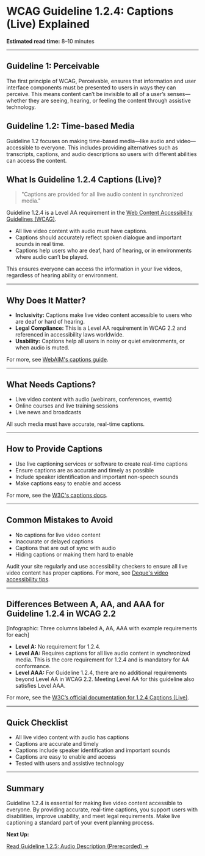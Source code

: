 <!--
title: 1.2.4 - Captions (Live)
series: Making the Web Accessible for All
description: A practical guide to WCAG Guideline 1.2.4 (Captions, Live)—what it means, why it matters, and how to make live video content accessible with captions.
keywords: wcag 1.2.4, captions, live video, accessibility, web standards, digital inclusion, subtitles
image: WCAG-Series-1.2.4.png
imageAlt: Blue text on yellow background saying, "Web Content Accessibiilty Guiedlines (WCAG) 1.2.4 Explained, Captions (Live)"
status: published
date: 2025-07-01
-->

# **WCAG Guideline 1.2.4: Captions (Live) Explained**

**Estimated read time:** 8–10 minutes

---

## **Guideline 1: Perceivable**

The first principle of WCAG, Perceivable, ensures that information and user interface components must be presented to users in ways they can perceive. This means content can’t be invisible to all of a user’s senses—whether they are seeing, hearing, or feeling the content through assistive technology.

## **Guideline 1.2: Time-based Media**

Guideline 1.2 focuses on making time-based media—like audio and video—accessible to everyone. This includes providing alternatives such as transcripts, captions, and audio descriptions so users with different abilities can access the content.

## **What Is Guideline 1.2.4 Captions (Live)?**

<!-- [Illustration: Live video player with captions enabled] -->

> "Captions are provided for all live audio content in synchronized media."

Guideline 1.2.4 is a Level AA requirement in the [Web Content Accessibility Guidelines (WCAG)](https://www.w3.org/WAI/WCAG22/quickref/#captions-live).

- All live video content with audio must have captions.
- Captions should accurately reflect spoken dialogue and important sounds in real time.
- Captions help users who are deaf, hard of hearing, or in environments where audio can’t be played.

This ensures everyone can access the information in your live videos, regardless of hearing ability or environment.

---

## **Why Does It Matter?**

<!-- [Infographic: Live video player, captions, user with hearing aid] -->

- **Inclusivity:** Captions make live video content accessible to users who are deaf or hard of hearing.
- **Legal Compliance:** This is a Level AA requirement in WCAG 2.2 and referenced in accessibility laws worldwide.
- **Usability:** Captions help all users in noisy or quiet environments, or when audio is muted.

For more, see [WebAIM's captions guide](https://webaim.org/techniques/captions/).

---

## **What Needs Captions?**

<!-- [Grid: Live video player, webinar, online event, all with captions icon] -->

- Live video content with audio (webinars, conferences, events)
- Online courses and live training sessions
- Live news and broadcasts

All such media must have accurate, real-time captions.

---

## **How to Provide Captions**

<!-- [Side-by-side: Live video with captions, live video without captions]
[Example: Captioning service interface] -->

- Use live captioning services or software to create real-time captions
- Ensure captions are as accurate and timely as possible
- Include speaker identification and important non-speech sounds
- Make captions easy to enable and access

For more, see the [W3C's captions docs](https://www.w3.org/WAI/WCAG22/Understanding/captions-live.html).

---

## **Common Mistakes to Avoid**

<!-- [Do/Don't graphic: Left side with accurate live captions, right side with missing or inaccurate captions] -->

- No captions for live video content
- Inaccurate or delayed captions
- Captions that are out of sync with audio
- Hiding captions or making them hard to enable

Audit your site regularly and use accessibility checkers to ensure all live video content has proper captions. For more, see [Deque's video accessibility tips](https://www.deque.com/blog/video-accessibility-tips/).

---

## **Differences Between A, AA, and AAA for Guideline 1.2.4 in WCAG 2.2**

[Infographic: Three columns labeled A, AA, AAA with example requirements for each]

- **Level A:** No requirement for 1.2.4.
- **Level AA:** Requires captions for all live audio content in synchronized media. This is the core requirement for 1.2.4 and is mandatory for AA conformance.
- **Level AAA:** For Guideline 1.2.4, there are no additional requirements beyond Level AA in WCAG 2.2. Meeting Level AA for this guideline also satisfies Level AAA.

For more, see the [W3C’s official documentation for 1.2.4 Captions (Live)](https://www.w3.org/WAI/WCAG22/Understanding/captions-live.html).

---

## **Quick Checklist**

<!-- [Checklist graphic: Icons for each item (live video, captions, editor, etc.)] -->

- All live video content with audio has captions
- Captions are accurate and timely
- Captions include speaker identification and important sounds
- Captions are easy to enable and access
- Tested with users and assistive technology

---

## **Summary**

<!-- [Illustration: User watching a live video with captions enabled] -->

Guideline 1.2.4 is essential for making live video content accessible to everyone. By providing accurate, real-time captions, you support users with disabilities, improve usability, and meet legal requirements. Make live captioning a standard part of your event planning process.

**Next Up:**

[Read Guideline 1.2.5: Audio Description (Prerecorded) →](WCAG-Guideline-1-2-5-Audio-Description-Prerecorded-Explained)
